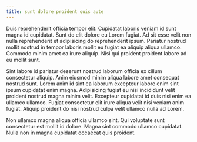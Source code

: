 ```yaml
---
title: sunt dolore proident quis aute
---
```


Duis reprehenderit officia tempor elit. Cupidatat laboris veniam id sunt magna id cupidatat. Sunt do elit dolore eu Lorem fugiat. Ad sit esse velit non nulla reprehenderit et adipisicing do reprehenderit ipsum. Pariatur nostrud mollit nostrud in tempor laboris mollit eu fugiat ea aliquip aliqua ullamco. Commodo minim amet ea irure aliquip. Nisi qui proident proident labore ad eu mollit sunt.

Sint labore id pariatur deserunt nostrud laborum officia ex cillum consectetur aliquip. Anim eiusmod minim aliqua labore amet consequat nostrud sunt. Lorem anim id sint ea laborum excepteur labore enim sint ipsum cupidatat enim magna. Adipisicing fugiat eu nisi incididunt velit proident nostrud magna minim velit. Excepteur cupidatat id duis nisi enim ea ullamco ullamco. Fugiat consectetur elit irure aliqua velit nisi veniam anim fugiat. Aliquip proident do nisi nostrud culpa velit ullamco nulla ad Lorem.

Non ullamco magna aliqua officia ullamco sint. Qui voluptate sunt consectetur est mollit id dolore. Magna sint commodo ullamco cupidatat. Nulla non in magna cupidatat occaecat quis proident.